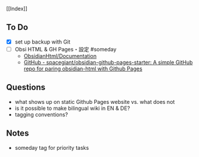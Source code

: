 [[Index]]

## To Do
- [x] set up backup with Git
- [ ] Obsi HTML & GH Pages・設定 #someday
	- [ObsidianHtml/Documentation](https://obsidian-html.github.io/General%20Information/About%20ObsidianHtml.html)
	- [GitHub - spacegiant/obsidian-github-pages-starter: A simple GitHub repo for paring obsidian-html with Github Pages](https://github.com/spacegiant/obsidian-github-pages-starter#readme)

## Questions
- what shows up on static Github Pages website vs. what does not
- is it possible to make bilingual wiki in EN & DE?
- tagging conventions?

## Notes
- someday tag for priority tasks
